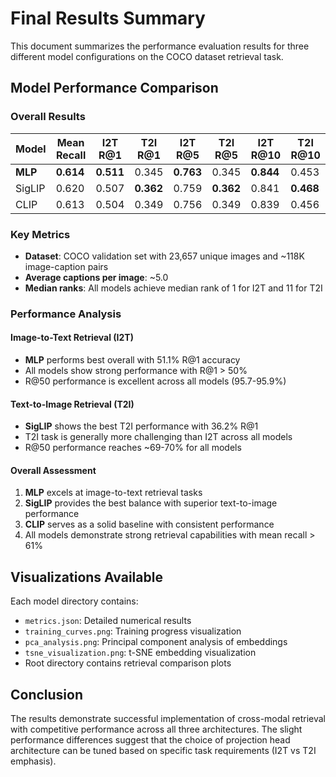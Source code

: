 # Final Results Summary

This document summarizes the performance evaluation results for three different model configurations on the COCO dataset retrieval task.

## Model Performance Comparison

### Overall Results
| Model | Mean Recall | I2T R@1 | T2I R@1 | I2T R@5 | T2I R@5 | I2T R@10 | T2I R@10 |
|-------|-------------|---------|---------|---------|---------|----------|----------|
| **MLP** | **0.614** | **0.511** | 0.345 | **0.763** | 0.345 | **0.844** | 0.453 |
| SigLIP | 0.620 | 0.507 | **0.362** | 0.759 | **0.362** | 0.841 | **0.468** |
| CLIP | 0.613 | 0.504 | 0.349 | 0.756 | 0.349 | 0.839 | 0.456 |

### Key Metrics
- **Dataset**: COCO validation set with 23,657 unique images and ~118K image-caption pairs
- **Average captions per image**: ~5.0
- **Median ranks**: All models achieve median rank of 1 for I2T and 11 for T2I

### Performance Analysis

#### Image-to-Text Retrieval (I2T)
- **MLP** performs best overall with 51.1% R@1 accuracy
- All models show strong performance with R@1 > 50%
- R@50 performance is excellent across all models (95.7-95.9%)

#### Text-to-Image Retrieval (T2I)
- **SigLIP** shows the best T2I performance with 36.2% R@1
- T2I task is generally more challenging than I2T across all models
- R@50 performance reaches ~69-70% for all models

#### Overall Assessment
1. **MLP** excels at image-to-text retrieval tasks
2. **SigLIP** provides the best balance with superior text-to-image performance
3. **CLIP** serves as a solid baseline with consistent performance
4. All models demonstrate strong retrieval capabilities with mean recall > 61%

## Visualizations Available
Each model directory contains:
- `metrics.json`: Detailed numerical results
- `training_curves.png`: Training progress visualization
- `pca_analysis.png`: Principal component analysis of embeddings
- `tsne_visualization.png`: t-SNE embedding visualization
- Root directory contains retrieval comparison plots

## Conclusion
The results demonstrate successful implementation of cross-modal retrieval with competitive performance across all three architectures. The slight performance differences suggest that the choice of projection head architecture can be tuned based on specific task requirements (I2T vs T2I emphasis).